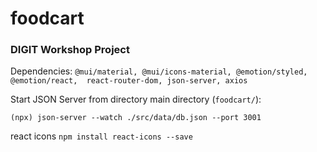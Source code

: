 # foodcart
### DIGIT Workshop Project

Dependencies:
`@mui/material, @mui/icons-material, @emotion/styled, @emotion/react, 
react-router-dom, json-server, axios`


Start JSON Server from directory main directory (`foodcart/`):
```
(npx) json-server --watch ./src/data/db.json --port 3001
```

react icons `npm install react-icons --save`
